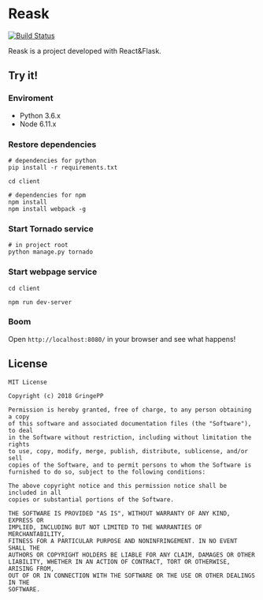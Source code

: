 # Reask
[![Build Status](https://travis-ci.org/GringePP/Reask.svg?branch=master)](https://travis-ci.org/GringePP/Reask)

Reask is a project developed with React&amp;Flask.

## Try it!
### Enviroment
* Python 3.6.x
* Node 6.11.x

### Restore dependencies

```shell
# dependencies for python
pip install -r requirements.txt

cd client

# dependencies for npm
npm install
npm install webpack -g
```
### Start Tornado service

```shell
# in project root
python manage.py tornado
```

### Start webpage service

```shell
cd client

npm run dev-server
```

### Boom

Open `http://localhost:8080/` in your browser and see what happens!

## License

```
MIT License

Copyright (c) 2018 GringePP

Permission is hereby granted, free of charge, to any person obtaining a copy
of this software and associated documentation files (the "Software"), to deal
in the Software without restriction, including without limitation the rights
to use, copy, modify, merge, publish, distribute, sublicense, and/or sell
copies of the Software, and to permit persons to whom the Software is
furnished to do so, subject to the following conditions:

The above copyright notice and this permission notice shall be included in all
copies or substantial portions of the Software.

THE SOFTWARE IS PROVIDED "AS IS", WITHOUT WARRANTY OF ANY KIND, EXPRESS OR
IMPLIED, INCLUDING BUT NOT LIMITED TO THE WARRANTIES OF MERCHANTABILITY,
FITNESS FOR A PARTICULAR PURPOSE AND NONINFRINGEMENT. IN NO EVENT SHALL THE
AUTHORS OR COPYRIGHT HOLDERS BE LIABLE FOR ANY CLAIM, DAMAGES OR OTHER
LIABILITY, WHETHER IN AN ACTION OF CONTRACT, TORT OR OTHERWISE, ARISING FROM,
OUT OF OR IN CONNECTION WITH THE SOFTWARE OR THE USE OR OTHER DEALINGS IN THE
SOFTWARE.
```
